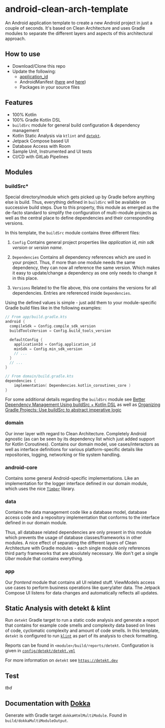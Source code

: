 # android-clean-arch-template

An Android application template to create a new Android project in just a couple of seconds. It's
based on Clean Architecture and uses Gradle modules to separate the different layers and aspects of
this architectural approach. 

## How to use

- Download/Clone this repo
- Update the following:
  - [application_id](buildSrc/src/main/java/Config.kt)
  - AndroidManifest ([here](app/src/main/AndroidManifest.xml) and [here](android-core/src/main/AndroidManifest.xml))
  - Packages in your source files

## Features

- 100% Kotlin
- 100% Gradle Kotlin DSL
- `buildSrc` module for general build configuration & dependency management
- Kotlin Static Analysis via `ktlint` and [`detekt`](https://github.com/detekt/detekt).
- Jetpack Compose based UI
- Database Access with Room
- Sample Unit, Instrumented and UI tests
- CI/CD with GitLab Pipelines

## Modules

### buildSrc*

Special directory/module which gets picked up by Gradle before anything else is build. Thus, everything
defined in `buildSrc` will be available on successive build steps. Due to this property, this 
module as emerged as the de-facto standard to simplify the configuration of multi-module projects as
well as the central place to define dependencies and their corresponding versions.

In this template, the `buildSrc` module contains three different files:

1. `Config`
Contains general project properties like *application id*, *min sdk version* or *version name*.

2. `Dependencies`
Contains all dependency references which are used in your project. Thus, if more than one module 
needs the same dependency, they can now all reference the same version. Which makes it easy to 
update/change a dependency as one only needs to change it in this place.

3. `Versions`
Related to the file above, this one contains the versions for all dependencies. Entries are referenced
inside `Dependencies`.

Using the defined values is simple - just add them to your module-specific Gradle build files like
in the following examples:

```kotlin
// From app/build.gradle.kts 
android {
  compileSdk = Config.compile_sdk_version
  buildToolsVersion = Config.build_tools_version

  defaultConfig {
    applicationId = Config.application_id
    minSdk = Config.min_sdk_version
    // ...
  }
  // ...
}
```
      
```kotlin
// From domain/build.gradle.kts 
dependencies {
    implementation( Dependencies.kotlin_coroutines_core )
}
```

For some additional details regarding the `buildSrc` module see [Better Dependency Management Using 
buildSrc + Kotlin DSL](https://proandroiddev.com/better-dependencies-management-using-buildsrc-kotlin-dsl-eda31cdb81bf) 
as well as [Organizing Gradle Projects: Use buildSrc to abstract imperative logic](https://docs.gradle.org/current/userguide/organizing_gradle_projects.html#sec:build_sources)

### domain

Our inner layer with regard to Clean Architecture. Completely Android agnostic (as can be seen by
its dependency list which just added support for Kotlin Coroutines). Contains our domain 
model, use cases/interactors as well as interface definitions for various platform-specific details
like repositories, logging, networking or file system handling.

### android-core

Contains some general Android-specific implementations. Like an implementation for the logger 
interface defined in our domain module, which uses the nice [`Timber`](https://github.com/JakeWharton/timber) 
library.  

### data

Contains the data management code like a database model, database access code and a repository 
implementation that conforms to the interface defined in our domain module.

Thus, all database related dependencies are only present in this module which prevents the usage of 
database classes/frameworks in other modules. A nice effect of separating the different layers of 
Clean Architecture with Gradle modules - each single module only references third party frameworks
that are absolutely necessary. We don't get a single *Uber* module that contains everything.

### app

Our *frontend* module that contains all UI related stuff. ViewModels access use cases to perform 
business operations like query/alter data. The Jetpack Compose UI listens for data changes and 
automatically reflects all updates.

## Static Analysis with detekt & klint

Run `detekt` Gradle target to run a static code analysis and generate a report that contains 
for example code smells and complexity data based on lines of code, cyclomatic complexity and amount 
of code smells. In this template, `detekt` is configured to run [`klint`](https://github.com/pinterest/ktlint) 
as part of its analysis to check formatting. 

Reports can be found in `<module>/build/reports/detekt`. 
Configuration is given in [`config/detekt/detekt.yml`](config/detekt/detekt.yml)

For more information on `detekt` see [`https://detekt.dev`](https://detekt.dev)

## Test

*tbd*

## Documentation with [Dokka](https://github.com/Kotlin/dokka)

Generate with Gradle target `dokkaHtmlMultiModule`. Found in `build/dokkaMultiModuleOutput`.